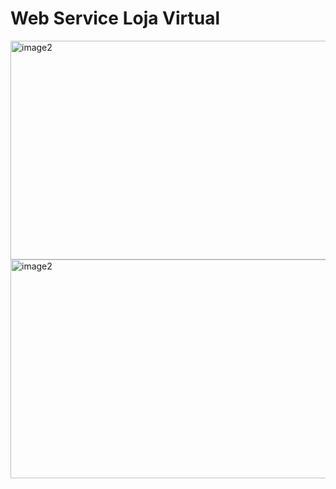 <h1>Web Service Loja Virtual</h1>
<img align="center" alt="image2" height="350" width="1000" src="https://cdn.discordapp.com/attachments/785634513966333953/1062837011863572520/Screenshot_1.png">
<img align="center" alt="image2" height="350" width="1000" src="https://cdn.discordapp.com/attachments/785634513966333953/1062837012295590029/Screenshot_2.png">